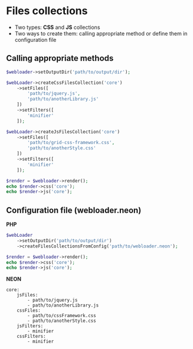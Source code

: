 # Files collections
- Two types: **CSS** and **JS** collections
- Two ways to create them: calling appropriate method or define them in configuration file

## Calling appropriate methods
````php
$webloader->setOutputDir('path/to/output/dir');

$webLoader->createCssFilesCollection('core')
	->setFiles([
		'path/to/jquery.js',
		'path/to/anotherLibrary.js'
	])
	->setFilters([
		'minifier'
	]);

$webLoader->createJsFilesCollection('core')
	->setFiles([
		'path/to/grid-css-framework.css',
		'path/to/anotherStyle.css'
	])
	->setFilters([
		'minifier'
	]);

$render = $webloader->render();
echo $render->css('core');
echo $render->js('core');
````

## Configuration file (webloader.neon)
**PHP**
````php
$webLoader
	->setOutputDir('path/to/output/dir')
	->createFilesCollectionsFromConfig('path/to/webloader.neon');

$render = $webloader->render();
echo $render->css('core');
echo $render->js('core');
````

**NEON**
````neon
core:
	jsFiles:
		- path/to/jquery.js
		- path/to/anotherLibrary.js
	cssFiles:
		- path/to/cssFramework.css
		- path/to/anotherStyle.css
	jsFilters:
		- minifier
	cssFilters:
		- minifier
````
